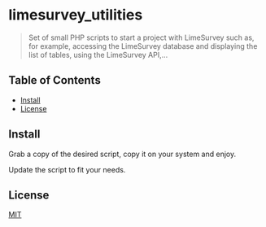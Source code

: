 # limesurvey_utilities

> Set of small PHP scripts to start a project with LimeSurvey such as, for example, accessing the LimeSurvey database and displaying the list of tables, using the LimeSurvey API,...

## Table of Contents

- [Install](#install)
- [License](#license)

## Install

Grab a copy of the desired script, copy it on your system and enjoy.

Update the script to fit your needs.

## License

[MIT](LICENSE)
